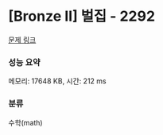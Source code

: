 # [Bronze II] 벌집 - 2292 

[문제 링크](https://www.acmicpc.net/problem/2292) 

### 성능 요약

메모리: 17648 KB, 시간: 212 ms

### 분류

수학(math)

